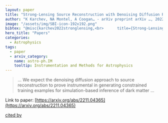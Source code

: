 ```yaml
---
layout: paper
title: "Strong-Lensing Source Reconstruction with Denoising Diffusion Restoration Models"
author: "K Karchev, NA Montel, A Coogan… - arXiv preprint arXiv …, 2022 - arxiv.org"
image: "/assets/img/SBI-icon-192x192.png"
bibtex: "@misc{karchev2022stronglensing,<br>      title={Strong-Lensing Source Reconstruction with Denoising Diffusion Restoration Models}, <br>      author={Konstantin Karchev and Noemi Anau Montel and Adam Coogan and Christoph Weniger},<br>      year={2022},<br>      eprint={2211.04365},<br>      archivePrefix={arXiv},<br>      primaryClass={astro-ph.IM}<br>}"
hero_title: "Papers"
categories:
  - Astrophysics
tags:
  - paper
  - arxiv_category:
    name: astro-ph.IM
    tooltip: Instrumentation and Methods for Astrophysics
---
```

>… We expect the denoising diffusion approach to source reconstruction to prove instrumental in generating constrained training examples for simulation-based inference of dark matter …

Link to paper: [https://arxiv.org/abs/2211.04365](https://arxiv.org/abs/2211.04365)

[cited by](https://scholar.google.com/scholar?cites=16509080770043304545&as_sdt=2005&sciodt=0,5&hl=en&num=20)
